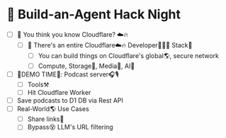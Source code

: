 # 🧸 Build-an-Agent Hack Night

- [ ] 🤔 You think you know Cloudflare? ☁️🔥
  - [ ] 🧰 There's an entire Cloudflare☁️🔥 Developer👩🏻‍💻 Stack🥞
    - [ ] You can build things on Cloudflare's global🌎, secure network
    - [ ] Compute, Storage📀, Media🌠, AI🤖
- [ ] 🚀DEMO TIME🚀: Podcast server🎧🎙️ 
    - [ ] Tools⚒️
    - [ ] Hit Cloudflare Worker
- [ ] Save podcasts to D1 DB via Rest API
- [ ] Real-World🌎 Use Cases
  - [ ] Share links🔗
  - [ ] Bypass😵 LLM's URL filtering